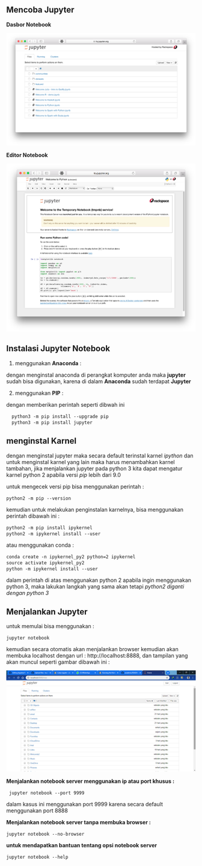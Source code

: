 ## Mencoba Jupyter

**Dasbor Notebook**

<img src="https://github.com/lourenson10107/bigdata/blob/master/Minggu-09/img/dasboard%20jupyter.png">

**Editor Notebook**

<img src="https://github.com/lourenson10107/bigdata/blob/master/Minggu-09/img/notebook%20edytor.png">

## Instalasi Jupyter Notebook

1. menggunakan **Anaconda** :

dengan menginstal anaconda di perangkat komputer anda maka **jupyter** sudah bisa digunakan, karena di dalam **Anaconda** sudah terdapat **Jupyter**

2. menggunakan **PIP** :

dengan memberikan perintah seperti dibwah ini

      python3 -m pip install --upgrade pip
      python3 -m pip install jupyter

## menginstal Karnel

dengan menginstal jupyter maka secara default terinstal karnel *ipython* dan untuk menginstal karnel yang lain maka 
harus menambahkan karnel tambahan, jika menjalankan jupyter pada python 3 kita dapat mengatur karnel python 2 apabila versi
*pip* lebih dari 9.0 

untuk mengecek versi pip bisa menggunakan perintah :

    python2 -m pip --version
      
kemudian untuk melakukan penginstalan karnelnya, bisa menggunakan perintah dibawah ini :

    python2 -m pip install ipykernel
    python2 -m ipykernel install --user

atau menggunakan conda :

    conda create -n ipykernel_py2 python=2 ipykernel
    source activate ipykernel_py2
    python -m ipykernel install --user

dalam perintah di atas menggunakan python 2 apabila ingin menggunakan python 3, maka lakukan langkah yang sama akan tetapi *python2 diganti dengan python 3* 

## Menjalankan Jupyter

untuk memulai bisa menggunakan :

    jupyter notebook
    
kemudian secara otomatis akan menjalankan browser kemudian akan membuka localhost dengan url : http://localhost:8888, dan tampilan yang akan muncul seperti gambar dibawah ini :

<img src="https://github.com/lourenson10107/bigdata/blob/master/Minggu-09/img/tampilan%20awal.png">

**Menjalankan notebook server menggunakan ip atau port khusus :**

     jupyter notebook --port 9999
dalam kasus ini menggunakan port 9999 karena secara default menggunakan port 8888

**Menjalankan notebook server tanpa membuka browser :**

    jupyter notebook --no-browser

**untuk mendapatkan bantuan tentang opsi notebook server**

    jupyter notebook --help
